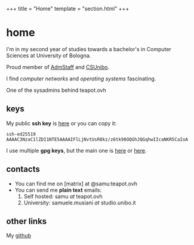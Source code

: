 +++
title = "Home"
template = "section.html"
+++

# home

I'm in my second year of studies towards a bachelor's in Computer Sciences at
University of Bologna.

Proud member of [AdmStaff](https://students.cs.unibo.it) and [CSUnibo](https://csunibo.students.cs.unibo.it).

I find _computer networks_ and _operating systems_ fascinating.

One of the sysadmins behind teapot.ovh

## keys

My public **ssh key** is [here](id_ed25519.pub) or you can copy it: 
```
ssh-ed25519 AAAAC3NzaC1lZDI1NTE5AAAAIFlLjNvtUsR8kz/z6tk98OQGhJQGqhwIIcaNKR5CaIoA
```

I use multiple **gpg keys**, but the main one is [here](BC73AD01FC0D41FE67038E933183FCC1D016E365.asc) or [here](https://keys.openpgp.org/vks/v1/by-fingerprint/BC73AD01FC0D41FE67038E933183FCC1D016E365).


## contacts

- You can find me on [matrix] at @samu:teapot.ovh
- You can send me **plain text** emails: 
     1. Self hosted: samu _at_ teapot.ovh
     2. University: samuele.musiani _at_ studio.unibo.it

## other links

My [github](https://github.com/samuelemusiani)
